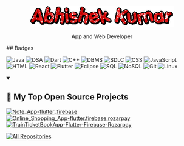 <div align="center">
  <img src="text.gif" alt="Open In Animation">
  <p>App and Web Developer</p>
</div>
## Badges

![Java](https://img.shields.io/badge/Java-007396?style=for-the-badge&logo=java&logoColor=white)
![DSA](https://img.shields.io/badge/DSA-FF4500?style=for-the-badge&color=FF4500)
![Dart](https://img.shields.io/badge/Dart-0175C2?style=for-the-badge&logo=dart&logoColor=white)
![C++](https://img.shields.io/badge/C++-00599C?style=for-the-badge&logo=c%2B%2B&logoColor=white)
![DBMS](https://img.shields.io/badge/DBMS-FF6F61?style=for-the-badge&color=FF6F61)
![SDLC](https://img.shields.io/badge/SDLC-6CBAD9?style=for-the-badge&color=6CBAD9)
![CSS](https://img.shields.io/badge/CSS-1572B6?style=for-the-badge&logo=css3&logoColor=white)
![JavaScript](https://img.shields.io/badge/JavaScript-F7DF1E?style=for-the-badge&logo=javascript&logoColor=black)
![HTML](https://img.shields.io/badge/HTML-E34F26?style=for-the-badge&logo=html5&logoColor=white)
![React](https://img.shields.io/badge/React-61DAFB?style=for-the-badge&logo=react&logoColor=white)
![Flutter](https://img.shields.io/badge/Flutter-02569B?style=for-the-badge&logo=flutter&logoColor=white)
![Eclipse](https://img.shields.io/badge/Eclipse-2C2255?style=for-the-badge&logo=eclipse&logoColor=white)
![SQL](https://img.shields.io/badge/SQL-003B57?style=for-the-badge&logo=postgresql&logoColor=white)
![NoSQL](https://img.shields.io/badge/NoSQL-4DB33D?style=for-the-badge&color=4DB33D)
![Git](https://img.shields.io/badge/Git-F05032?style=for-the-badge&logo=git&logoColor=white)
![Linux](https://img.shields.io/badge/Linux-3333CC?style=for-the-badge&logo=linux&logoColor=white)

<details open>
  <summary><h2>📘 My Top Open Source Projects</h2></summary>

  <p align="left">
    <a href="https://github.com/ABHISHEKKUMAR89207/Note_App-flutter_firebase">
      <img width="278" src="https://github-readme-stats.vercel.app/api/pin/?username=ABHISHEKKUMAR89207&repo=Note_App-flutter_firebase&theme=react&bg_color=1F222E&title_color=F85D7F&hide_border=true&icon_color=F8D866&show_icons=false" alt="Note_App-flutter_firebase">
    </a>
    <a href="https://github.com/ABHISHEKKUMAR89207/Online_Shopping_App-flutter.firebase.rozarpay">
      <img width="278" src="https://github-readme-stats.vercel.app/api/pin/?username=ABHISHEKKUMAR89207&repo=Online_Shopping_App-flutter.firebase.rozarpay&theme=react&bg_color=1F222E&title_color=F85D7F&hide_border=true&icon_color=F8D866&show_icons=false" alt="Online_Shopping_App-flutter.firebase.rozarpay">
    </a>
    <a href="https://github.com/ABHISHEKKUMAR89207/TrainTicketBookApp-Flutter-Firebase-Rozarpay">
      <img width="278" src="https://github-readme-stats.vercel.app/api/pin/?username=ABHISHEKKUMAR89207&repo=TrainTicketBookApp-Flutter-Firebase-Rozarpay&theme=react&bg_color=1F222E&title_color=F85D7F&hide_border=true&icon_color=F8D866&show_icons=false" alt="TrainTicketBookApp-Flutter-Firebase-Rozarpay">
    </a>
    <!-- Add more project cards as needed -->
  </p>

  <a href="https://github.com/ABHISHEKKUMAR89207?tab=repositories&sort=stargazers">
    <img alt="All Repositories" title="All Repositories" src="https://custom-icon-badges.demolab.com/badge/-Click%20Here%20For%20All%20My%20Repos-1F222E?style=for-the-badge&logoColor=white&logo=repo"/>
  </a>
</details>


